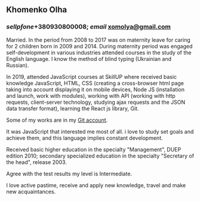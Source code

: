 ## **Khomenko Olha**
### *sellpfone*+380930800008; *email* xomolya@gmail.com

Married. In the period from 2008 to 2017 was on maternity 
leave for caring for 2 children born in 2009 and 2014. During maternity period was engaged 
self-development in various industries attended courses in the study of the English language. 
I know the method of blind typing (Ukrainian and Russian).

In 2019, attended JavaScript courses at SkillUP where received basic knowledge JavaScript, HTML, 
CSS (creating a cross-browser html page taking into account displaying it on mobile devices,
Node JS (installation and launch, work with modules), working with API 
(working with http requests, client-server technology, studying ajax requests and the JSON data transfer format),
learning the React js library, Git.

Some of my works are in my [Git account](https://github.xomolya).

It was JavaScript that interested me most of all. i love to study set goals and achieve them, and this language implies constant development.

Received basic higher education in the specialty "Management", DUEP edition 2010; secondary specialized education in the specialty 
"Secretary of the head", release 2003.

Agree with the test results my level is Intermediate.

I love active pastime, receive and apply new knowledge, travel and make new acquaintances.
